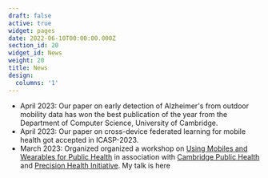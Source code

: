 ```yaml
---
draft: false
active: true
widget: pages
date: 2022-06-10T00:00:00.000Z
section_id: 20
widget_id: News
weight: 20
title: News
design:
  columns: '1'
---
```


- April 2023: Our paper on early detection of Alzheimer's from outdoor mobility data has won the best publication of the year from the Department of Computer Science, University of Cambridge.
- April 2023: Our paper on cross-device federated learning for mobile health got accepted in ICASP-2023.
- March 2023: Organized organized a workshop on [Using Mobiles and Wearables for Public Health](https://www.cph.cam.ac.uk/events/using-mobiles-and-wearables-public-health) in association with [Cambridge Public Health](https://www.cph.cam.ac.uk/) and [Precision Health Initiative](https://www.precisionhealth.cam.ac.uk/). My talk is <a src="https://www.youtube.com/embed/VHORLuZvpgk">here</a>
